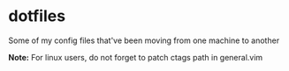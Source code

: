 dotfiles
========

Some of my config files that've been moving from one machine to another

**Note:** For linux users, do not forget to patch ctags path in general.vim
